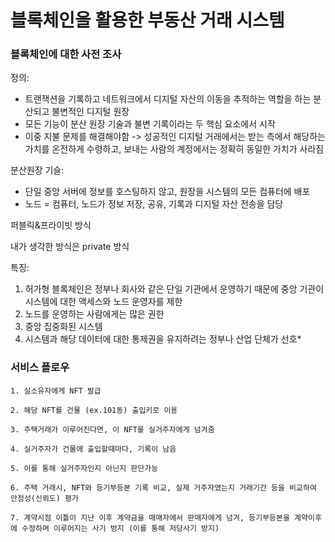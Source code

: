 # 블록체인을 활용한 부동산 거래 시스템


### 블록체인에 대한 사전 조사
정의:
- 트랜잭션을 기록하고 네트워크에서 디지털 자산의 이동을 추적하는 역할을 하는 분산되고 불변적인 디지털 원장
- 모든 기능이 분산 원장 기술과 불변 기록이라는 두 핵심 요소에서 시작
- 이중 지불 문제를 해결해야함 -> 성공적인 디지털 거래에서는 받는 측에서 해당하는 가치를 온전하게 수령하고, 보내는 사람의 계정에서는 정확히 동일한 가치가 사라짐

분산원장 기슬:
- 단일 중앙 서버에 정보를 호스팅하지 않고, 원장을 시스템의 모든 컴퓨터에 배포
- 노드 = 컴퓨터, 노드가 정보 저장, 공유, 기록과 디지털 자산 전송을 담당


퍼블릭&프라이빗 방식


내가 생각한 방식은 private 방식

특징:
1) 허가형 블록체인은 정부나 회사와 같은 단일 기관에서 운영하기 때문에 중앙 기관이 시스템에 대한 액세스와 노드 운영자를 제한
2) 노드를 운영하는 사람에게는 많은 권한
3) 중앙 집중화된 시스템
4) 시스템과 해당 데이터에 대한 통제권을 유지하려는 정부나 산업 단체가 선호*


### 서비스 플로우
```
1. 실소유자에게 NFT 발급 

2. 해당 NFT를 건물 (ex.101동) 출입키로 이용

3. 주택거래가 이루어진다면, 이 NFT를 실거주자에게 넘겨줌

4. 실거주자가 건물에 출입할때마다, 기록이 남음

5. 이를 통해 실거주자인지 아닌지 판단가능

6. 주택 거래시, NFT와 등기부등본 기록 비교, 실제 거주자였는지 거래기간 등을 비교하여 안정성(신뢰도) 평가

7. 계약시점 이틀이 지난 이후 계약금을 매매자에서 판매자에게 넘겨, 등기부등본을 계약이후에 수정하며 이루어지는 사기 방지 (이를 통해 저당사기 방지)

```